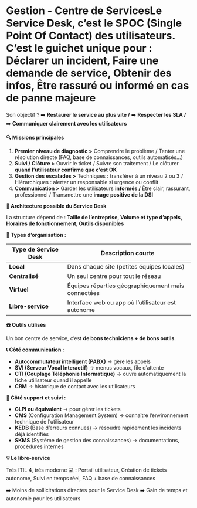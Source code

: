 # Gestion - Centre de ServicesLe **Service Desk**, c’est le **SPOC** (Single Point Of Contact) des utilisateurs. C’est **le guichet unique** pour : **Déclarer un incident, Faire une demande de service, Obtenir des infos, Être rassuré ou informé en cas de panne majeure**

Son objectif ? ➡️ **Restaurer le service au plus vite /** ➡️ **Respecter les SLA /** ➡️ **Communiquer clairement avec les utilisateurs**



**🔍 Missions principales**

1.  **Premier niveau de diagnostic >** Comprendre le problème / Tenter une résolution directe (FAQ, base de connaissances, outils automatisés…)
2.  **Suivi / Clôture >** Ouvrir le ticket / Suivre son traitement / Le clôturer **quand l’utilisateur confirme que c’est OK**
3.  **Gestion des escalades >** Techniques : transférer à un niveau 2 ou 3 / Hiérarchiques : alerter un responsable si urgence ou conflit
4.  **Communication >** Garder les utilisateurs **informés /** Être clair, rassurant, professionnel / Transmettre une **image positive de la DSI**



**🧱 Architecture possible du Service Desk**

La structure dépend de : **Taille de l’entreprise, Volume et type d’appels, Horaires de fonctionnement, Outils disponibles**

**📌 Types d’organisation :**

| **Type de Service Desk** | **Description courte** |
|----|----|
| **Local** | Dans chaque site (petites équipes locales) |
| **Centralisé** | Un seul centre pour tout le réseau |
| **Virtuel** | Équipes réparties géographiquement mais connectées |
| **Libre-service** | Interface web ou app où l’utilisateur est autonome |



**☎️ Outils utilisés**

Un bon centre de service, c’est **de bons techniciens + de bons outils**.

**📞 Côté communication :**

- **Autocommutateur intelligent (PABX)** → gère les appels
- **SVI (Serveur Vocal Interactif)** → menus vocaux, file d’attente
- **CTI (Couplage Téléphonie Informatique)** → ouvre automatiquement la fiche utilisateur quand il appelle
- **CRM** → historique de contact avec les utilisateurs

**🧠 Côté support et suivi :**

- **GLPI ou équivalent** → pour gérer les tickets
- **CMS** (Configuration Management System) → connaître l’environnement technique de l’utilisateur
- **KEDB** (Base d’erreurs connues) → résoudre rapidement les incidents déjà identifiés
- **SKMS** (Système de gestion des connaissances) → documentations, procédures internes



**💡 Le libre-service**

Très ITIL 4, très moderne 💻 : Portail utilisateur, Création de tickets autonome, Suivi en temps réel, FAQ + base de connaissances

➡️ Moins de sollicitations directes pour le Service Desk ➡️ Gain de temps et autonomie pour les utilisateurs
